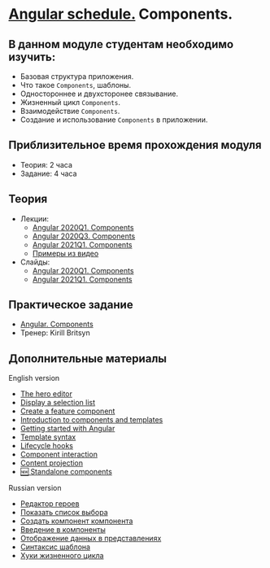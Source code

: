 # [Angular schedule.](../../README.md) Components.

## В данном модуле студентам необходимо изучить:

- Базовая структура приложения.
- Что такое `Components`, шаблоны.
- Одностороннее и двухсторонее связывание.
- Жизненный цикл `Components`.
- Взаимодействие `Components`.
- Создание и использование `Components` в приложении.

## Приблизительное время прохождения модуля

- Теория: 2 часа
- Задание: 4 часа

## Теория

- Лекции:
  - [Angular 2020Q1. Components](https://youtu.be/rY_FWXmh4QI)
  - [Angular 2020Q3. Components](https://youtu.be/M9ywugN1iDE)
  - [Angular 2021Q1. Components](https://youtu.be/oOR3NpA02HI)
  - [Примеры из видео](https://github.com/Pulya10c/angular-lectures-2021/tree/master/angular-components/src)
- Слайды:
  - [Angular 2020Q1. Components](https://slides.com/pavelrazuvalau/angular-components)
  - [Angular 2021Q1. Components](https://slides.com/dzianis_davydau/components)

## Практическое задание

- [Angular. Components](https://github.com/rolling-scopes-school/tasks/blob/master/tasks/angular/components-directives-pipes.md)
- Тренер: Kirill Britsyn

## Дополнительные материалы

English version

- [The hero editor](https://angular.io/tutorial/toh-pt1)
- [Display a selection list](https://angular.io/tutorial/toh-pt2)
- [Create a feature component](https://angular.io/tutorial/toh-pt3)
- [Introduction to components and templates](https://angular.io/guide/architecture-components)
- [Getting started with Angular](https://angular.io/guide/displaying-data)
- [Template syntax](https://angular.io/guide/template-syntax)
- [Lifecycle hooks](https://angular.io/guide/lifecycle-hooks)
- [Component interaction](https://angular.io/guide/component-interaction)
- [Content projection](https://angular.io/guide/content-projection)
- [🆕 Standalone components](https://angular.io/guide/standalone-components)

Russian version

- [Редактор героев](https://angular24.ru/tutorial/toh-pt1)
- [Показать список выбора](https://angular24.ru/tutorial/toh-pt2)
- [Создать компонент компонента](https://angular24.ru/tutorial/toh-pt3)
- [Введение в компоненты](https://angular24.ru/guide/architecture-components)
- [Отображение данных в представлениях](https://angular24.ru/guide/displaying-data)
- [Синтаксис шаблона](https://angular24.ru/guide/template-syntax)
- [Хуки жизненного цикла](https://angular24.ru/guide/lifecycle-hooks)
